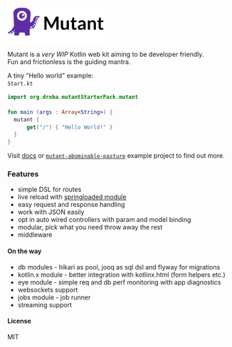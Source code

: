 <img src="https://raw.githubusercontent.com/statikowsky/mutant/master/mutant-doc/images/little_mutant_logo.png" height="80">

Mutant is a _very WIP_ Kotlin web kit aiming to be developer friendly.  
Fun and frictionless is the guiding mantra.

A tiny "Hello world" example:  
`Start.kt`
```kotlin
import org.droba.mutantStarterPack.mutant

fun main (args : Array<String>) {
  mutant {
      get("/") { "Hello World!" }
  }
}
```

Visit [docs](https://statikowsky.github.io/mutant/) or [`mutant-abominable-pasture`](https://github.com/statikowsky/mutant/tree/master/mutant-abominable-pasture) example project to find out more.

### Features

- simple DSL for routes
- live reload with [springloaded module](https://github.com/statikowsky/mutant/tree/master/mutant-springloaded-support)
- easy request and response handling
- work with JSON easily
- opt in auto wired controllers with param and model binding
- modular, pick what you need throw away the rest
- middleware

#### On the way

- db modules - hikari as pool, jooq as sql dsl and flyway for migrations 
- kotlin.x module - better integration with kotlinx.html (form helpers etc.)
- eye module - simple req and db perf monitoring with app diagnostics
- websockets support
- jobs module - job runner
- streaming support

#### License   

MIT
